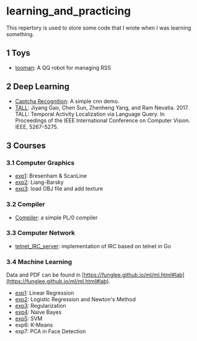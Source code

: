 # learning_and_practicing

This repertory is used to store some code that I wrote when I was learning something.


## 1 Toys

- [tooman](https://github.com/Yuandiaodiaodiao/toolman):  A QQ robot for managing RSS 

## 2 Deep Learning

- [Captcha Recognition](https://github.com/suxb201/learning_and_practicing/tree/master/deeplearning/Captcha_Recognition): A simple cnn demo.
- [TALL](https://github.com/suxb201/learning_and_practicing/tree/master/deeplearning/TALL): Jiyang Gao, Chen Sun, Zhenheng Yang, and Ram Nevatia. 2017. TALL: Temporal
Activity Localization via Language Query. In Proceedings of the IEEE International
Conference on Computer Vision. IEEE, 5267–5275.


## 3 Courses

### 3.1 Computer Graphics

- [exp1](https://github.com/suxb201/learning_and_practicing/tree/master/courses/computer_graphics/class1): Bresenham & ScanLine
- [exp2](https://github.com/suxb201/learning_and_practicing/tree/master/courses/computer_graphics/class2): Liang-Barsky
- [exp3](https://github.com/suxb201/learning_and_practicing/tree/master/courses/computer_graphics/class3): load OBJ file and add texture

### 3.2 Compiler
- [Compiler](https://github.com/suxb201/learning_and_practicing/tree/master/courses/compiler/exPL): a simple PL/0 compiler


### 3.3 Computer Network
- [telnet_IRC_server](https://github.com/suxb201/learning_and_practicing/tree/master/courses/computer_network/telnet_IRC_server): implementation of IRC based on telnet in Go

### 3.4 Machine Learning
Data and PDF can be found in [https://funglee.github.io/ml/ml.html#lab](https://funglee.github.io/ml/ml.html#lab).
- [exp1](https://github.com/suxb201/learning_and_practicing/tree/master/courses/machine_learning/exp1): Linear Regression
- [exp2](https://github.com/suxb201/learning_and_practicing/tree/master/courses/machine_learning/exp2): Logistic Regression and Newton's Method
- [exp3](https://github.com/suxb201/learning_and_practicing/tree/master/courses/machine_learning/exp3): Regularization
- [exp4](https://github.com/suxb201/learning_and_practicing/tree/master/courses/machine_learning/exp4): Naive Bayes
- [exp5](https://github.com/suxb201/learning_and_practicing/tree/master/courses/machine_learning/exp5): SVM 
- exp6: K-Means
- exp7: PCA in Face Detection
